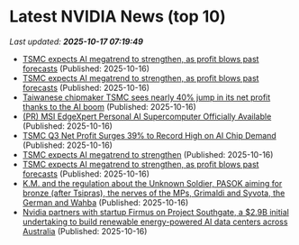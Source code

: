 # Latest NVIDIA News (top 10)
_Last updated: **2025-10-17 07:19:49**_

- [TSMC expects AI megatrend to strengthen, as profit blows past forecasts](https://economictimes.indiatimes.com/tech/artificial-intelligence/tsmc-expects-ai-megatrend-to-strengthen-as-profit-blows-past-forecasts/articleshow/124598264.cms) (Published: 2025-10-16)
- [TSMC expects AI megatrend to strengthen, as profit blows past forecasts](https://economictimes.indiatimes.com/tech/technology/tsmc-expects-ai-megatrend-to-strengthen-as-profit-blows-past-forecasts/articleshow/124598239.cms) (Published: 2025-10-16)
- [Taiwanese chipmaker TSMC sees nearly 40% jump in its net profit thanks to the AI boom](https://abcnews.go.com/Technology/wireStory/taiwanese-chipmaker-tsmc-sees-40-jump-net-profit-126571120) (Published: 2025-10-16)
- [(PR) MSI EdgeXpert Personal AI Supercomputer Officially Available](https://www.techpowerup.com/341948/msi-edgexpert-personal-ai-supercomputer-officially-available) (Published: 2025-10-16)
- [TSMC Q3 Net Profit Surges 39% to Record High on AI Chip Demand](http://technode.com/2025/10/16/tsmc-q3-net-profit-surges-39-to-record-high-on-ai-chip-demand/) (Published: 2025-10-16)
- [TSMC expects AI megatrend to strengthen](https://www.rte.ie/news/business/2025/1016/1538841-tsmc-expects-ai-megatrend-to-strengthen/) (Published: 2025-10-16)
- [TSMC expects AI megatrend to strengthen, as profit blows past forecasts](https://www.livemint.com/companies/company-results/tsmc-expects-ai-megatrend-to-strengthen-as-profit-blows-past-forecasts-11760597094504.html) (Published: 2025-10-16)
- [K.M. and the regulation about the Unknown Soldier, PASOK aiming for bronze (after Tsipras), the nerves of the MPs, Grimaldi and Syvota, the German and Wahba](https://en.protothema.gr/2025/10/16/k-m-and-the-regulation-about-the-unknown-soldier-pasok-aiming-for-bronze-after-tsipras-the-nerves-of-the-mps-grimaldi-and-syvota-the-german-and-wahba/) (Published: 2025-10-16)
- [Nvidia partners with startup Firmus on Project Southgate, a $2.9B initial undertaking to build renewable energy-powered AI data centers across Australia](https://biztoc.com/x/a2c83c5bbcdbcbdd) (Published: 2025-10-16)
